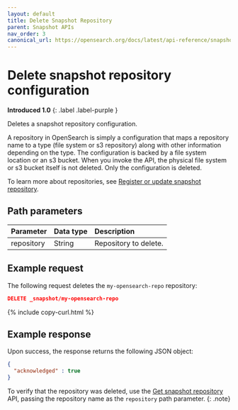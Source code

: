 ```yaml
---
layout: default
title: Delete Snapshot Repository
parent: Snapshot APIs
nav_order: 3
canonical_url: https://opensearch.org/docs/latest/api-reference/snapshots/delete-snapshot-repository/
---
```


# Delete snapshot repository configuration
**Introduced 1.0**
{: .label .label-purple }

 Deletes a snapshot repository configuration.  
 
 A repository in OpenSearch is simply a configuration that maps a repository name to a type (file system or s3 repository) along with other information depending on the type. The configuration is backed by a file system location or an s3 bucket. When you invoke the API, the physical file system or s3 bucket itself is not deleted. Only the configuration is deleted.

 To learn more about repositories, see [Register or update snapshot repository]({{site.url}}{{site.baseurl}}/api-reference/snapshots/create-repository).

## Path parameters

Parameter | Data type | Description
:--- | :--- | :---
repository | String | Repository to delete. |

## Example request

The following request deletes the `my-opensearch-repo` repository:

````json
DELETE _snapshot/my-opensearch-repo
````
{% include copy-curl.html %}

## Example response

Upon success, the response returns the following JSON object:

````json
{
  "acknowledged" : true
}
````

To verify that the repository was deleted, use the [Get snapshot repository]({{site.url}}{{site.baseurl}}/api-reference/snapshots/get-snapshot-repository) API, passing the repository name as the `repository` path parameter.
{: .note}